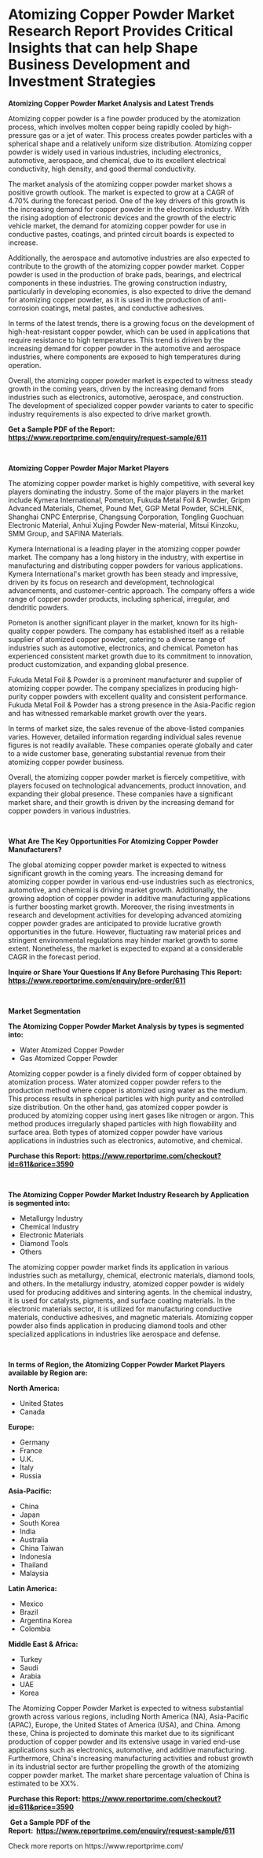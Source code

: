 <p><h1>Atomizing Copper Powder Market Research Report Provides Critical Insights that can help Shape Business Development and Investment Strategies</h1></p><p><strong>Atomizing Copper Powder Market Analysis and Latest Trends</strong></p>
<p><p>Atomizing copper powder is a fine powder produced by the atomization process, which involves molten copper being rapidly cooled by high-pressure gas or a jet of water. This process creates powder particles with a spherical shape and a relatively uniform size distribution. Atomizing copper powder is widely used in various industries, including electronics, automotive, aerospace, and chemical, due to its excellent electrical conductivity, high density, and good thermal conductivity.</p><p>The market analysis of the atomizing copper powder market shows a positive growth outlook. The market is expected to grow at a CAGR of 4.70% during the forecast period. One of the key drivers of this growth is the increasing demand for copper powder in the electronics industry. With the rising adoption of electronic devices and the growth of the electric vehicle market, the demand for atomizing copper powder for use in conductive pastes, coatings, and printed circuit boards is expected to increase.</p><p>Additionally, the aerospace and automotive industries are also expected to contribute to the growth of the atomizing copper powder market. Copper powder is used in the production of brake pads, bearings, and electrical components in these industries. The growing construction industry, particularly in developing economies, is also expected to drive the demand for atomizing copper powder, as it is used in the production of anti-corrosion coatings, metal pastes, and conductive adhesives.</p><p>In terms of the latest trends, there is a growing focus on the development of high-heat-resistant copper powder, which can be used in applications that require resistance to high temperatures. This trend is driven by the increasing demand for copper powder in the automotive and aerospace industries, where components are exposed to high temperatures during operation.</p><p>Overall, the atomizing copper powder market is expected to witness steady growth in the coming years, driven by the increasing demand from industries such as electronics, automotive, aerospace, and construction. The development of specialized copper powder variants to cater to specific industry requirements is also expected to drive market growth.</p></p>
<p><strong>Get a Sample PDF of the Report:&nbsp; <a href="https://www.reportprime.com/enquiry/request-sample/611">https://www.reportprime.com/enquiry/request-sample/611</a></strong></p>
<p>&nbsp;</p>
<p><strong>Atomizing Copper Powder Major Market Players</strong></p>
<p><p>The atomizing copper powder market is highly competitive, with several key players dominating the industry. Some of the major players in the market include Kymera International, Pometon, Fukuda Metal Foil & Powder, Gripm Advanced Materials, Chemet, Pound Met, GGP Metal Powder, SCHLENK, Shanghai CNPC Enterprise, Changsung Corporation, Tongling Guochuan Electronic Material, Anhui Xujing Powder New-material, Mitsui Kinzoku, SMM Group, and SAFINA Materials.</p><p>Kymera International is a leading player in the atomizing copper powder market. The company has a long history in the industry, with expertise in manufacturing and distributing copper powders for various applications. Kymera International's market growth has been steady and impressive, driven by its focus on research and development, technological advancements, and customer-centric approach. The company offers a wide range of copper powder products, including spherical, irregular, and dendritic powders.</p><p>Pometon is another significant player in the market, known for its high-quality copper powders. The company has established itself as a reliable supplier of atomized copper powder, catering to a diverse range of industries such as automotive, electronics, and chemical. Pometon has experienced consistent market growth due to its commitment to innovation, product customization, and expanding global presence.</p><p>Fukuda Metal Foil & Powder is a prominent manufacturer and supplier of atomizing copper powder. The company specializes in producing high-purity copper powders with excellent quality and consistent performance. Fukuda Metal Foil & Powder has a strong presence in the Asia-Pacific region and has witnessed remarkable market growth over the years.</p><p>In terms of market size, the sales revenue of the above-listed companies varies. However, detailed information regarding individual sales revenue figures is not readily available. These companies operate globally and cater to a wide customer base, generating substantial revenue from their atomizing copper powder business.</p><p>Overall, the atomizing copper powder market is fiercely competitive, with players focused on technological advancements, product innovation, and expanding their global presence. These companies have a significant market share, and their growth is driven by the increasing demand for copper powders in various industries.</p></p>
<p>&nbsp;</p>
<p><strong>What Are The Key Opportunities For Atomizing Copper Powder Manufacturers?</strong></p>
<p><p>The global atomizing copper powder market is expected to witness significant growth in the coming years. The increasing demand for atomizing copper powder in various end-use industries such as electronics, automotive, and chemical is driving market growth. Additionally, the growing adoption of copper powder in additive manufacturing applications is further boosting market growth. Moreover, the rising investments in research and development activities for developing advanced atomizing copper powder grades are anticipated to provide lucrative growth opportunities in the future. However, fluctuating raw material prices and stringent environmental regulations may hinder market growth to some extent. Nonetheless, the market is expected to expand at a considerable CAGR in the forecast period.</p></p>
<p><strong>Inquire or Share Your Questions If Any Before Purchasing This Report: <a href="https://www.reportprime.com/enquiry/pre-order/611">https://www.reportprime.com/enquiry/pre-order/611</a></strong></p>
<p>&nbsp;</p>
<p><strong>Market Segmentation</strong></p>
<p><strong>The Atomizing Copper Powder Market Analysis by types is segmented into:</strong></p>
<p><ul><li>Water Atomized Copper Powder</li><li>Gas Atomized Copper Powder</li></ul></p>
<p><p>Atomizing copper powder is a finely divided form of copper obtained by atomization process. Water atomized copper powder refers to the production method where copper is atomized using water as the medium. This process results in spherical particles with high purity and controlled size distribution. On the other hand, gas atomized copper powder is produced by atomizing copper using inert gases like nitrogen or argon. This method produces irregularly shaped particles with high flowability and surface area. Both types of atomized copper powder have various applications in industries such as electronics, automotive, and chemical.</p></p>
<p><strong>Purchase this Report:&nbsp;<a href="https://www.reportprime.com/checkout?id=611&price=3590">https://www.reportprime.com/checkout?id=611&price=3590</a></strong></p>
<p>&nbsp;</p>
<p><strong>The Atomizing Copper Powder Market Industry Research by Application is segmented into:</strong></p>
<p><ul><li>Metallurgy Industry</li><li>Chemical Industry</li><li>Electronic Materials</li><li>Diamond Tools</li><li>Others</li></ul></p>
<p><p>The atomizing copper powder market finds its application in various industries such as metallurgy, chemical, electronic materials, diamond tools, and others. In the metallurgy industry, atomized copper powder is widely used for producing additives and sintering agents. In the chemical industry, it is used for catalysts, pigments, and surface coating materials. In the electronic materials sector, it is utilized for manufacturing conductive materials, conductive adhesives, and magnetic materials. Atomizing copper powder also finds application in producing diamond tools and other specialized applications in industries like aerospace and defense.</p></p>
<p>&nbsp;</p>
<p><strong>In terms of Region, the Atomizing Copper Powder Market Players available by Region are:</strong></p>
<p>
    <p> <strong> North America: </strong>
        <ul>
            <li>United States</li>
            <li>Canada</li>
        </ul>
        </p> 
    <p> <strong> Europe: </strong>
        <ul>
            <li>Germany</li>
            <li>France</li>
            <li>U.K.</li>
            <li>Italy</li>
            <li>Russia</li>
        </ul>
        </p> 
    <p> <strong> Asia-Pacific: </strong>
        <ul>
            <li>China</li>
            <li>Japan</li>
            <li>South Korea</li>
            <li>India</li>
            <li>Australia</li>
            <li>China Taiwan</li>
            <li>Indonesia</li>
            <li>Thailand</li>
            <li>Malaysia</li>
        </ul>
        </p> 
    <p> <strong> Latin America: </strong>
        <ul>
            <li>Mexico</li>
            <li>Brazil</li>
            <li>Argentina Korea</li>
            <li>Colombia</li>
        </ul>
        </p> 
    <p> <strong> Middle East & Africa: </strong>
        <ul>
            <li>Turkey</li>
            <li>Saudi</li>
            <li>Arabia</li>
            <li>UAE</li>
            <li>Korea</li>
        </ul>
    </p>
    </p>
<p><p>The Atomizing Copper Powder Market is expected to witness substantial growth across various regions, including North America (NA), Asia-Pacific (APAC), Europe, the United States of America (USA), and China. Among these, China is projected to dominate this market due to its significant production of copper powder and its extensive usage in varied end-use applications such as electronics, automotive, and additive manufacturing. Furthermore, China's increasing manufacturing activities and robust growth in its industrial sector are further propelling the growth of the atomizing copper powder market. The market share percentage valuation of China is estimated to be XX%.</p></p>
<p><strong>Purchase this Report: <a href="https://www.reportprime.com/checkout?id=611&price=3590">https://www.reportprime.com/checkout?id=611&price=3590</a></strong></p>
<p>&nbsp;<strong>Get a Sample PDF of the Report:&nbsp;&nbsp;<a href="https://www.reportprime.com/enquiry/request-sample/611">https://www.reportprime.com/enquiry/request-sample/611</a></strong></p>
<p><strong></strong></p>
<p>Check more reports on https://www.reportprime.com/</p>